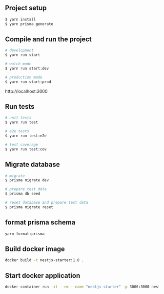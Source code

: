 ## Project setup

```bash
$ yarn install
$ yarn prisma generate
```

## Compile and run the project

```bash
# development
$ yarn run start

# watch mode
$ yarn run start:dev

# production mode
$ yarn run start:prod
```

http://localhost:3000

## Run tests

```bash
# unit tests
$ yarn run test

# e2e tests
$ yarn run test:e2e

# test coverage
$ yarn run test:cov
```

## Migrate database

```bash
# migrate
$ prisma migrate dev

# prepare test data
$ prisma db seed

# reset database and prepare test data
$ prisma migrate reset
```

## format prisma schema

```bash
yarn format:prisma
```

## Build docker image

```bash
docker build -t nestjs-starter:1.0 .
```

## Start docker application

```bash
docker container run -it --rm --name "nestjs-starter" -p 3000:3000 nestjs-starter:1.0
```
